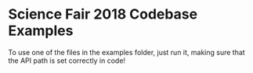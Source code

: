 # Science Fair 2018 Codebase Examples

To use one of the files in the examples folder, just run it, making sure that the API path is set correctly in code!
